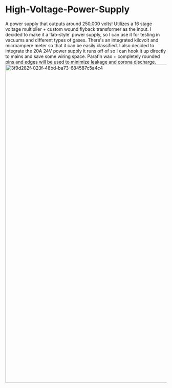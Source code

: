 # High-Voltage-Power-Supply
A power supply that outputs around 250,000 volts! Utilizes a 16 stage voltage multiplier + custom wound flyback transformer as the input.
I decided to make it a 'lab-style' power supply, so I can use it for testing in vacuums and different types of gases. There's an integrated kilovolt and microampere 
meter so that it can be easily classified. I also decided to integrate the 20A 24V power supply it runs off of so I can hook it up directly to mains and save some wiring space.
Parafin wax + completely rounded pins and edges will be used to minimize leakage and corona discharge. 
<img width="2060" height="992" alt="3f9d282f-023f-48bd-ba73-684587c5a4c4" src="https://github.com/user-attachments/assets/d5673223-36c8-4be7-a130-3144e1dac592" />
